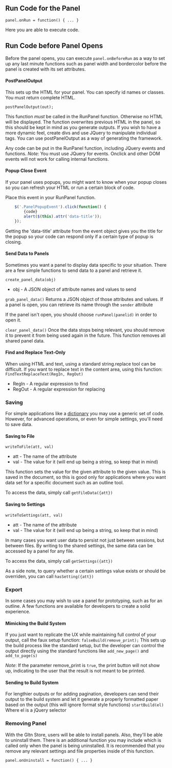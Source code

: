 ## Run Code for the Panel
`panel.onRun = function() { ... }`

Here you are able to execute code.

## Run Code before Panel Opens
Before the panel opens, you can execute `panel.onBeforeRun` as a way to set up any last minute functions such as panel width and bordercolor before the panel is created with its set attributes.

#### PostPanelOutput
This sets up the HTML for your panel. You can specify id names or classes. You must return complete HTML.
    
    postPanelOutput(out);

This function *must* be called in the RunPanel function. Otherwise no HTML will be displayed.
The function overwrites previous HTML in the panel, so this should be kept in mind as you generate outputs. 
If you wish to have a more dynamic feel, create divs and use JQuery to manipulate individual tags. You can use postPanelOutput as a way of generating the framework.

Any code can be put in the RunPanel function, including JQuery events and functions.
*Note*: You must use JQuery for events. Onclick and other DOM events will not work for calling internal functions.

#### Popup Close Event
If your panel uses popups, you might want to know when your popup closes so you can refresh your HTML or run a certain block of code.

Place this event in your RunPanel function.

```Javascript
    $('.PanelPopupEvent').click(function() {
        {code}
        alert($(this).attr('data-title'));
    });
```

Getting the 'data-title' attribute from the event object gives you the title for the popup so your code can respond only if a certain type of popup is closing. 

#### Send Data to Panels
Sometimes you want a panel to display data specific to your situation. There are a few simple functions to send data to a panel and retrieve it.

`create_panel_data(obj)`

* obj - A JSON object of attribute names and values to send

`grab_panel_data()`
Returns a JSON object of those attributes and values. If a panel is open, you can retrieve its name through the `sender` attribute

If the panel isn't open, you should choose `runPanel(panelid)` in order to open it. 

`clear_panel_data()`
Once the data stops being relevant, you should remove it to prevent it from being used again in the future. This function removes all shared panel data.

#### Find and Replace Text-Only
When using HTML and text, using a standard string.replace tool can be difficult. If you want to replace text in the content area, using this function:
`FindTextReplaceText(RegIn, RegOut)`

* RegIn - A regular expression to find
* RegOut - A regular expression for replacing

### Saving
For simple applications like a <a href='?Dictionaries/Intro_to_Dictionaries'>dictionary</a> you may use a generic set of code. However, for advanced operations, or even for simple settings, you'll need to save data. 
#### Saving to File
`writeToFile(att, val)`
* att - The name of the attribute
* val - The value for it (will end up being a string, so keep that in mind)

This function sets the value for the given attribute to the given value. This is saved in the document, so this is good only for applications where you want data set for a specific document such as an outline tool.

To access the data, simply call `getFileData({att})`

#### Saving to Settings
`writeToSettings(att, val)`
* att - The name of the attribute
* val - The value for it (will end up being a string, so keep that in mind)

In many cases you want user data to persist not just between sessions, but between files. By writing to the shared settings, the same data can be accessed by a panel for any file.

To access the data, simply call `getSettings({att})`

As a side note, to query whether a certain settings value exists or should be overriden, you can call `hasSetting({att})`

### Export
In some cases you may wish to use a panel for prototyping, such as for an outline. A few functions are available for developers to create a solid experience.
#### Mimicking the Build System
If you just want to replicate the UX while maintaining full control of your output, call the faux setup function:
`falseBuild(remove_print);`
This sets up the build process like the standard setup, but the developer can control the output directly using the standard functions like `add_new_page()` and `add_to_page(s)`

*Note*: If the parameter remove_print is `true`, the print button will not show up, indicating to the user that the result is not meant to be printed.

#### Sending to Build System
For lengthier outputs or for adding pagination, developers can send their output to the build system and let it generate a properly formatted paper based on the output (this will ignore format style functions)
`startBuild(el)`
Where el is a jQuery selector

### Removing Panel
With the Gltn Store, users will be able to install panels. Also, they'll be able to uninstall them. There is an additional function you may include which is called only when the panel is being uninstalled. It is recommended that you remove any relevant settings and file properties inside of this function. 

`panel.onUninstall = function() { ... }`
